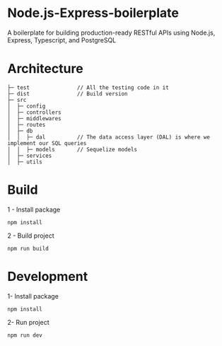 # Node.js-Express-boilerplate

A boilerplate for building production-ready RESTful APIs using Node.js, Express, Typescript, and PostgreSQL

# Architecture

```text
├─ test               // All the testing code in it
├─ dist               // Build version
├─ src
│  ├─ config
│  ├─ controllers
│  ├─ middlewares
│  ├─ routes
│  ├─ db
│  │  ├─ dal          // The data access layer (DAL) is where we implement our SQL queries
│  │  ├─ models       // Sequelize models
│  ├─ services
│  ├─ utils
```

# Build
1 - Install package
```
npm install
```

2 - Build project 
```
npm run build
```

# Development
1- Install package
```
npm install
```

2- Run project 
```
npm run dev
``` 